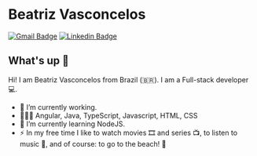 # Beatriz Vasconcelos
[![Gmail Badge](https://img.shields.io/badge/-biavasconcelossss@gmail.com-c14438?style=flat-square&logo=Gmail&logoColor=white&link=mailto:biavasconcelossss@gmail.com)](mailto:biavasconcelossss@gmail.com)
[![Linkedin Badge](https://img.shields.io/badge/-BeatrizVasconcelos-blue?style=flat-square&logo=Linkedin&logoColor=white&link=https://www.linkedin.com/in/beatriz-vasconcelos/)](https://www.linkedin.com/in/beatriz-vasconcelos/) 

## What's up 👋
Hi! I am Beatriz Vasconcelos from Brazil (🇧🇷).
I am a Full-stack developer 💻.

- 🚀 I’m currently working.
- 👨🏻‍💻 Angular, Java, TypeScript, Javascript, HTML, CSS
- 🌱 I’m currently learning NodeJS.
- ⚡ In my free time I like to watch movies 🎞️ and series 📺, to listen to music 🎵, and of course: to go to the beach! 🌴

